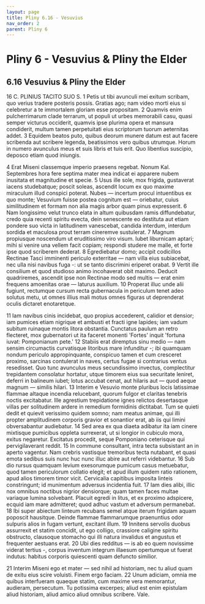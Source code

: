 ```yaml
---
layout: page
title: Pliny 6.16 - Vesuvius
nav_order: 2
parent: Pliny 6
---
```


# Pliny 6 - Vesuvius & Pliny the Elder

## 6.16 Vesuvius & Pliny the Elder


16  C. PLINIUS TACITO SUO S.
1 Petis ut tibi avunculi mei exitum scribam, quo verius tradere posteris possis. Gratias ago; nam video morti eius si celebretur a te immortalem gloriam esse propositam. 2 Quamvis enim pulcherrimarum clade terrarum, ut populi ut urbes memorabili casu, quasi semper victurus occiderit, quamvis ipse plurima opera et mansura condiderit, multum tamen perpetuitati eius scriptorum tuorum aeternitas addet. 3 Equidem beatos puto, quibus deorum munere datum est aut facere scribenda aut scribere legenda, beatissimos vero quibus utrumque. Horum in numero avunculus meus et suis libris et tuis erit. Quo libentius suscipio, deposco etiam quod iniungis.

4 Erat Miseni classemque imperio praesens regebat. Nonum Kal. Septembres hora fere septima mater mea indicat ei apparere nubem inusitata et magnitudine et specie. 5 Usus ille sole, mox frigida, gustaverat iacens studebatque; poscit soleas, ascendit locum ex quo maxime miraculum illud conspici poterat. Nubes — incertum procul intuentibus ex quo monte; Vesuvium fuisse postea cognitum est — oriebatur, cuius similitudinem et formam non alia magis arbor quam pinus expresserit. 6 Nam longissimo velut trunco elata in altum quibusdam ramis diffundebatur, credo quia recenti spiritu evecta, dein senescente eo destituta aut etiam pondere suo victa in latitudinem vanescebat, candida interdum, interdum sordida et maculosa prout terram cineremve sustulerat. 7 Magnum propiusque noscendum ut eruditissimo viro visum. Iubet liburnicam aptari; mihi si venire una vellem facit copiam; respondi studere me malle, et forte ipse quod scriberem dederat. 8 Egrediebatur domo; accipit codicillos Rectinae Tasci imminenti periculo exterritae — nam villa eius subiacebat, nec ulla nisi navibus fuga -: ut se tanto discrimini eriperet orabat. 9 Vertit ille consilium et quod studioso animo incohaverat obit maximo. Deducit quadriremes, ascendit ipse non Rectinae modo sed multis — erat enim frequens amoenitas orae — laturus auxilium. 10 Properat illuc unde alii fugiunt, rectumque cursum recta gubernacula in periculum tenet adeo solutus metu, ut omnes illius mali motus omnes figuras ut deprenderat oculis dictaret enotaretque.

11 Iam navibus cinis incidebat, quo propius accederent, calidior et densior; iam pumices etiam nigrique et ambusti et fracti igne lapides; iam vadum subitum ruinaque montis litora obstantia. Cunctatus paulum an retro flecteret, mox gubernatori ut ita faceret monenti 'Fortes' inquit 'fortuna iuvat: Pomponianum pete.' 12 Stabiis erat diremptus sinu medio — nam sensim circumactis curvatisque litoribus mare infunditur -; ibi quamquam nondum periculo appropinquante, conspicuo tamen et cum cresceret proximo, sarcinas contulerat in naves, certus fugae si contrarius ventus resedisset. Quo tunc avunculus meus secundissimo invectus, complectitur trepidantem consolatur hortatur, utque timorem eius sua securitate leniret, deferri in balineum iubet; lotus accubat cenat, aut hilaris aut — quod aeque magnum — similis hilari. 13 Interim e Vesuvio monte pluribus locis latissimae flammae altaque incendia relucebant, quorum fulgor et claritas tenebris noctis excitabatur. Ille agrestium trepidatione ignes relictos desertasque villas per solitudinem ardere in remedium formidinis dictitabat. Tum se quieti dedit et quievit verissimo quidem somno; nam meatus animae, qui illi propter amplitudinem corporis gravior et sonantior erat, ab iis qui limini obversabantur audiebatur. 14 Sed area ex qua diaeta adibatur ita iam cinere mixtisque pumicibus oppleta surrexerat, ut si longior in cubiculo mora, exitus negaretur. Excitatus procedit, seque Pomponiano ceterisque qui pervigilaverant reddit. 15 In commune consultant, intra tecta subsistant an in aperto vagentur. Nam crebris vastisque tremoribus tecta nutabant, et quasi emota sedibus suis nunc huc nunc illuc abire aut referri videbantur. 16 Sub dio rursus quamquam levium exesorumque pumicum casus metuebatur, quod tamen periculorum collatio elegit; et apud illum quidem ratio rationem, apud alios timorem timor vicit. Cervicalia capitibus imposita linteis constringunt; id munimentum adversus incidentia fuit. 17 Iam dies alibi, illic nox omnibus noctibus nigrior densiorque; quam tamen faces multae variaque lumina solvebant. Placuit egredi in litus, et ex proximo adspicere, ecquid iam mare admitteret; quod adhuc vastum et adversum permanebat. 18 Ibi super abiectum linteum recubans semel atque iterum frigidam aquam poposcit hausitque. Deinde flammae flammarumque praenuntius odor sulpuris alios in fugam vertunt, excitant illum. 19 Innitens servolis duobus assurrexit et statim concidit, ut ego colligo, crassiore caligine spiritu obstructo, clausoque stomacho qui illi natura invalidus et angustus et frequenter aestuans erat. 20 Ubi dies redditus — is ab eo quem novissime viderat tertius -, corpus inventum integrum illaesum opertumque ut fuerat indutus: habitus corporis quiescenti quam defuncto similior.

21 Interim Miseni ego et mater — sed nihil ad historiam, nec tu aliud quam de exitu eius scire voluisti. Finem ergo faciam. 22 Unum adiciam, omnia me quibus interfueram quaeque statim, cum maxime vera memorantur, audieram, persecutum. Tu potissima excerpes; aliud est enim epistulam aliud historiam, aliud amico aliud omnibus scribere. Vale.

